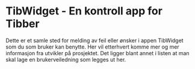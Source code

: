 # TibWidget - En kontroll app for Tibber
Dette er et samle sted for melding av feil eller ønsker i appen TibWidget som du som bruker kan benytte. Her vil etterhvert komme mer og mer informasjon fra utvikler på prosjektet. Det ligger blant annet i listen at man skal lage en brukerveiledning som legges ut her.